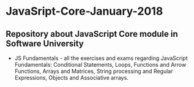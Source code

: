 # JavaSript-Core-January-2018

## Repository about JavaScript Core module in Software University

- JS Fundamentals - all the exercises and exams regarding JavaScript Fundamentals: Conditional Statements, Loops, Functions and Arrow Functions, Arrays and Matrices, String processing and Regular Expressions, Objects and Associative arrays.
